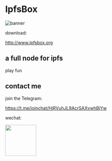 # IpfsBox
![banner](https://github.com/qs-lll/IpfsBox/blob/master/docs/Telegram_%20Join%20Group%20Chat_files/ipfs-logo.svg)

download:

http://www.ipfsbox.org

## a full node for ipfs
play fun

## contact me
join the Telegram:

https://t.me/joinchat/HjRVuhJL9AcrSAXvwhBjYw

wechat:

<img height=99 src='http://www.ipfs.guide/ipfs/QmNVZpbcSCpnvG6kfv71aSksouobh9dyfpJjQUUPqWYRLv'>
